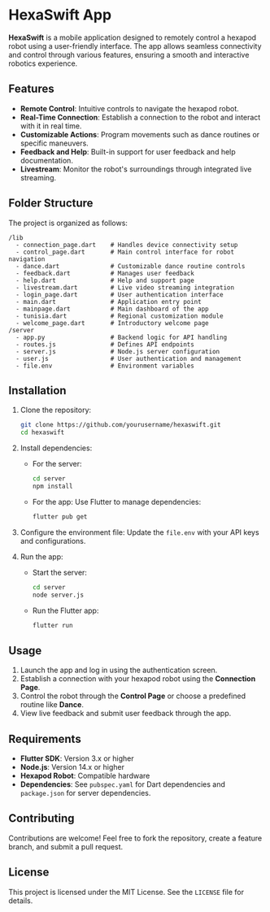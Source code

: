 
# HexaSwift App

**HexaSwift** is a mobile application designed to remotely control a hexapod robot using a user-friendly interface. The app allows seamless connectivity and control through various features, ensuring a smooth and interactive robotics experience.

## Features

- **Remote Control**: Intuitive controls to navigate the hexapod robot.
- **Real-Time Connection**: Establish a connection to the robot and interact with it in real time.
- **Customizable Actions**: Program movements such as dance routines or specific maneuvers.
- **Feedback and Help**: Built-in support for user feedback and help documentation.
- **Livestream**: Monitor the robot's surroundings through integrated live streaming.

## Folder Structure

The project is organized as follows:

```
/lib
  - connection_page.dart    # Handles device connectivity setup
  - control_page.dart       # Main control interface for robot navigation
  - dance.dart              # Customizable dance routine controls
  - feedback.dart           # Manages user feedback
  - help.dart               # Help and support page
  - livestream.dart         # Live video streaming integration
  - login_page.dart         # User authentication interface
  - main.dart               # Application entry point
  - mainpage.dart           # Main dashboard of the app
  - tunisia.dart            # Regional customization module
  - welcome_page.dart       # Introductory welcome page
/server
  - app.py                  # Backend logic for API handling
  - routes.js               # Defines API endpoints
  - server.js               # Node.js server configuration
  - user.js                 # User authentication and management
  - file.env                # Environment variables
```

## Installation

1. Clone the repository:
   ```bash
   git clone https://github.com/yourusername/hexaswift.git
   cd hexaswift
   ```

2. Install dependencies:
   - For the server:
     ```bash
     cd server
     npm install
     ```
   - For the app:
     Use Flutter to manage dependencies:
     ```bash
     flutter pub get
     ```

3. Configure the environment file:
   Update the `file.env` with your API keys and configurations.

4. Run the app:
   - Start the server:
     ```bash
     cd server
     node server.js
     ```
   - Run the Flutter app:
     ```bash
     flutter run
     ```

## Usage

1. Launch the app and log in using the authentication screen.
2. Establish a connection with your hexapod robot using the **Connection Page**.
3. Control the robot through the **Control Page** or choose a predefined routine like **Dance**.
4. View live feedback and submit user feedback through the app.

## Requirements

- **Flutter SDK**: Version 3.x or higher
- **Node.js**: Version 14.x or higher
- **Hexapod Robot**: Compatible hardware
- **Dependencies**: See `pubspec.yaml` for Dart dependencies and `package.json` for server dependencies.

## Contributing

Contributions are welcome! Feel free to fork the repository, create a feature branch, and submit a pull request.  

## License

This project is licensed under the MIT License. See the `LICENSE` file for details.
